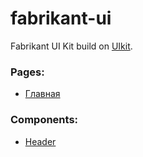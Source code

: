 # fabrikant-ui

Fabrikant UI Kit build on [UIkit][uikit].

### Pages:

- [Главная][home]

### Components:

- [Header][header]

[uikit]: https://getuikit.com/
[home]: /src/page/home.html
[header]: /src/components/header/header.html
